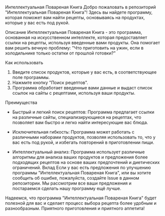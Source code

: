 Интеллектуальная Повареная Книга
Добро пожаловать в репозиторий "Интеллектуальная Повареная Книга"! Здесь вы найдете программу, которая поможет вам найти рецепты, основываясь на продуктах, которые у вас есть под рукой.

Описание
Интеллектуальная Повареная Книга - это программа, основанная на искусственном интеллекте, которая предоставляет ссылки на рецепты, используя введенные вами продукты. Она помогает вам решить вечную проблему: "Что приготовить на ужин, если в холодильнике только остатки от прошлой готовки?"

Как использовать
1. Введите список продуктов, которые у вас есть, в соответствующее поле программы.
2. Нажмите кнопку "Поиск рецептов".
3. Программа обработает введенные вами данные и выдаст список ссылок на сайты с рецептами, используя ваши продукты.

Преимущества
- Быстрый и легкий поиск рецептов: Программа предлагает ссылки на различные сайты, специализирующиеся на рецептах, что позволяет вам быстро и легко найти интересующие вас блюда.

- Исключительная гибкость: Программа может работать с различными наборами продуктов, позволяя использовать то, что у вас есть под рукой, и избегать повторений в приготовлении пищи.

- Интеллектуальный анализ: Программа использует различные алгоритмы для анализа ваших продуктов и предложения более подходящих рецептов на основе ваших предпочтений и диетических ограничений.
Вклад
Если у вас есть предложения по улучшению программы "Интеллектуальная Повареная Книга", или вы хотите сообщить об ошибке, пожалуйста, создайте Issue в данном репозитории. Мы рассмотрим все ваши предложения и постараемся сделать нашу программу ещё лучше.

Надеемся, что программа "Интеллектуальная Повареная Книга" будет полезной для вас и сделает процесс выбора рецепта более удобным и разнообразным. Приятного приготовления и приятного аппетита!
